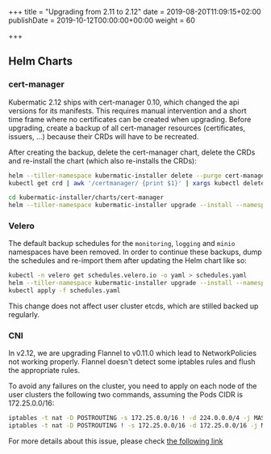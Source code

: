+++
title = "Upgrading from 2.11 to 2.12"
date = 2019-08-20T11:09:15+02:00
publishDate = 2019-10-12T00:00:00+00:00
weight = 60

+++

## Helm Charts

### cert-manager

Kubermatic 2.12 ships with cert-manager 0.10, which changed the api versions for its manifests. This requires
manual intervention and a short time frame where no certificates can be created when upgrading. Before upgrading,
create a backup of all cert-manager resources (certificates, issuers, ...) because their CRDs will have to be
recreated.

After creating the backup, delete the cert-manager chart, delete the CRDs and re-install the chart (which also
re-installs the CRDs):

```bash
helm --tiller-namespace kubermatic-installer delete --purge cert-manager
kubectl get crd | awk '/certmanager/ {print $1}' | xargs kubectl delete crd

cd kubermatic-installer/charts/cert-manager
helm --tiller-namespace kubermatic-installer upgrade --install --namespace cert-manager --values YOUR_VALUES_YAML_HERE cert-manager .
```

### Velero

The default backup schedules for the `monitoring`, `logging` and `minio` namespaces have been removed. In order
to continue these backups, dump the schedules and re-import them after updating the Helm chart like so:

```bash
kubectl -n velero get schedules.velero.io -o yaml > schedules.yaml
helm --tiller-namespace kubermatic-installer upgrade --install --namespace velero --values YOUR_VALUES_YAML_HERE velero config/backup/velero
kubectl apply -f schedules.yaml
```

This change does not affect user cluster etcds, which are stilled backed up regularly.


### CNI

In v2.12, we are upgrading Flannel to v0.11.0 which lead to NetworkPolicies not working properly.
Flannel doesn't detect some iptables rules and flush the appropriate rules.

To avoid any failures on the cluster, you need to apply on each node of the
user clusters the following two commands, assuming the Pods CIDR is 172.25.0.0/16:

```bash
iptables -t nat -D POSTROUTING -s 172.25.0.0/16 ! -d 224.0.0.0/4 -j MASQUERADE
iptables -t nat -D POSTROUTING ! -s 172.25.0.0/16 -d 172.25.0.0/16 -j MASQUERADE
```

For more details about this issue, please check [the following link](https://github.com/projectcalico/calico/issues/2898)
